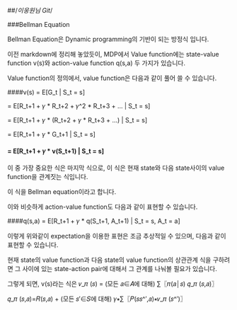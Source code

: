 ##/*이웅원님 Git*/

###Bellman Equation

Bellman Equation은 Dynamic programming의 기반이 되는 방정식 입니다.

이전 markdown에 정리해 놓았듯이, MDP에서  Value function에는 state-value function v(s)와
action-value function q(s,a) 두 가지가 있습니다.

Value function의 정의에서, value function은 다음과 같이 풀어 쓸 수 있습니다.

####v(s) = E[G_t | S_t = s]

= E[R_t+1 + 𝛾 * R_t+2 + 𝛾^2 * R_t+3 + ... | S_t = s]

= E[R_t+1 + 𝛾 * (R_t+2 + 𝛾 * R_t+3 + ...) | S_t = s]

= E[R_t+1 + 𝛾 * G_t+1 | S_t = s]

#### = E[R_t+1 + 𝛾 * v(S_t+1) | S_t = s]

이 중 가장 중요한 식은 마지막 식으로, 이 식은 현재 state와 다음 state사이의 value function을
관계짓는 식입니다.

이 식을 Bellman equation이라고 합니다.

이와 비슷하게 action-value function도 다음과 같이 표현할 수 있습니다.

####q(s,a) = E[R_t+1 + 𝛾 * q(S_t+1, A_t+1) | S_t = s, A_t = a]

이렇게 위와같이 expectation을 이용한 표현은 조금 추상적일 수 있으며,
다음과 같이 표현할 수 있습니다.

현재 state의 value function과 다음 state의 value function의 상관관계 식을
구하려면 그 사이에 있는 state-action pair에 대해서 그 관계를 나눠볼 필요가 있습니다.

그렇게 되면, v(s)라는 식은
𝑣_𝜋 (𝑠) = (모든 𝑎∈𝐴에 대해) ∑〖𝜋(𝑎│𝑠) 𝑞_𝜋 (𝑠,𝑎)〗

𝑞_𝜋 (𝑠,𝑎)=𝑅(𝑠,𝑎) + (모든 𝑠′∈𝑆에 대해) 𝛾∗∑〖𝑃(𝑠𝑠^′,𝑎)∗𝑣_𝜋 (𝑠^′)〗
